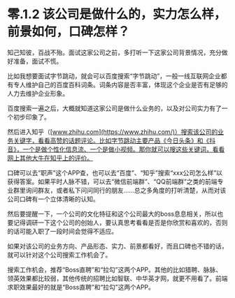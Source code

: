 # 零.1.2 该公司是做什么的，实力怎么样，前景如何，口碑怎样？

知己知彼，百战不殆。面试这家公司之前，多打听一下这家公司背景情况，充分做好准备，面试不慌。

比如我想要面试字节跳动，就会可以百度搜索“字节跳动”，一般一线互联网企业都有专人维护自己的百度百科词条。词条内容是否丰富，体现这个企业是否有足够的人力去维护企业形象。

百度搜索一遍之后，大概就知道这家公司是做什么业务的，以及对公司实力有了一个初步印象了。

然后进入知乎（[www.zhihu.com](https://www.zhihu.com/)）搜索该公司的业务关键字，看看高赞的话题评论。比如字节跳动主要产品《今日头条》和《抖音》，一个是做个性化信息流、一个是做小视频。那你就可以搜这些关键词，看看网上其他大牛在知乎上的评价。

口碑可以去“职声”这个APP查，也可以去“百度”、“知乎”搜索“xxx公司怎么样”以获得答案。如果平时人脉不错，可以去“微信前端群”、“QQ前端群”之类的前端专业群里询问群友，或者私下问问同行的朋友……总之多角度的打听清楚，从而对该公司口碑有一个立体清晰的认知。

然后要提醒一下，一个公司的文化特征和这个公司最大的boss息息相关，所以也要记得调研一下这个公司的创始人，要认真思考看看是否是你欣赏和喜欢的，否则的话可能入职了一段时间会觉得不适应。

如果对该公司的业务方向、产品形态、实力、前景都看好，而且口碑也不错的话，就可以针对这个公司搜索工作机会了。

搜索工作机会，推荐“Boss直聘”和“拉勾”这两个APP。其他的比如猎聘、脉脉、领英效果都比较弱，其他传统的招聘比如智联、中华英才网，就更不用看了。前端求职效果最好的就是“Boss直聘”和“拉勾”这两个APP。


